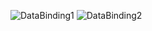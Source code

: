 ![DataBinding1](https://user-images.githubusercontent.com/83718464/125316874-273e0280-e356-11eb-9b38-1a92af4cf47c.png)
![DataBinding2](https://user-images.githubusercontent.com/83718464/125316896-2dcc7a00-e356-11eb-831d-56d2c3cb4b12.png)
